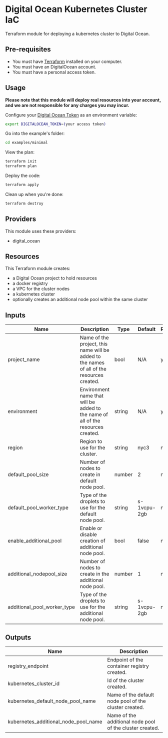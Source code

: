 # Digital Ocean Kubernetes Cluster IaC

Terraform module for deploying a kubernetes cluster to Digital Ocean.

## Pre-requisites

* You must have [Terraform](https://www.terraform.io/) installed on your computer. 
* You must have an DigitalOcean account.
* You must have a personal access token.

## Usage

**Please note that this module will deploy real resources into your account, and we are not responsible for any
charges you may incur.** 

Configure your [Digital Ocean Token](https://docs.digitalocean.com/reference/api/create-personal-access-token/) as an 
environment variable:

```bash
export DIGITALOCEAN_TOKEN=(your access token)
```

Go into the example's folder:

```bash
cd examples/minimal
```

View the plan:
```bash
terraform init
terraform plan
```

Deploy the code:
```bash
terraform apply
```

Clean up when you're done:

```bash
terraform destroy
```

## Providers

This module uses these providers:

- digital_ocean

## Resources

This Terraform module creates:

- a Digital Ocean project to hold resources
- a docker registry
- a VPC for the cluster nodes
- a kubernetes cluster
- optionally creates an additional node pool within the same cluster

## Inputs

| Name                        | Description                                                                                | Type   | Default              | Required |
|-----------------------------|--------------------------------------------------------------------------------------------|--------|----------------------|----------|
| project_name                | Name of the project, this name will be added to the names of all of the resources created. | bool   | N/A                  | yes      |
| environment                 | Environment name that will be added to the name of all of the resources created.           | string | N/A                  | yes      |
| region                      | Region to use for the cluster.                                                             | string | nyc3                 | no       |
| default_pool_size           | Number of nodes to create in default node pool.                                            | number | 2                    | no       |
| default_pool_worker_type    | Type of the droplets to use for the default node pool.                                     | string | s-1vcpu-2gb          | no       |
| enable_additional_pool      | Enable or disable creation of additional node pool.                                        | bool   | false                | no       |
| additional_nodepool_size    | Number of nodes to create in the additional node pool.                                     | number | 1                    | no       |
| additional_pool_worker_type | Type of the droplets to use for the additional node pool.                                  | string | s-1vcpu-2gb          | no       |

## Outputs

| Name                                 | Description                                              |
|--------------------------------------|----------------------------------------------------------|
| registry_endpoint                    | Endpoint of the container registry created.              |
| kubernetes_cluster_id                | Id of the cluster created.                               |
| kubernetes_default_node_pool_name    | Name of the default node pool of the cluster created.    |
| kubernetes_additional_node_pool_name | Name of the additional node pool of the cluster created. |
